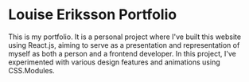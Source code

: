 # Louise Eriksson Portfolio

This is my portfolio. 
It is a personal project where I've built this website using React.js, aiming to serve as a presentation and representation of myself as both a person and a frontend developer. 
In this project, I've experimented with various design features and animations using CSS.Modules. 

